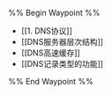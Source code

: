 %% Begin Waypoint %%
- [[1. DNS协议]]
- [[DNS服务器层次结构]]
- [[DNS高速缓存]]
- [[DNS记录类型的功能]]

%% End Waypoint %%